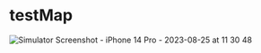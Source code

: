 # testMap
![Simulator Screenshot - iPhone 14 Pro - 2023-08-25 at 11 30 48](https://github.com/dmitrycvetkov2000/testMap/assets/70952311/9ec8e5b2-9d18-4800-a3ff-9ca38e5f6a37)
